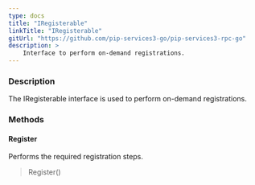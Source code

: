 ```yaml
---
type: docs
title: "IRegisterable"
linkTitle: "IRegisterable"
gitUrl: "https://github.com/pip-services3-go/pip-services3-rpc-go"
description: >
    Interface to perform on-demand registrations.
---
```


### Description

The IRegisterable interface is used to perform on-demand registrations.

### Methods

#### Register
Performs the required registration steps.

> Register()


